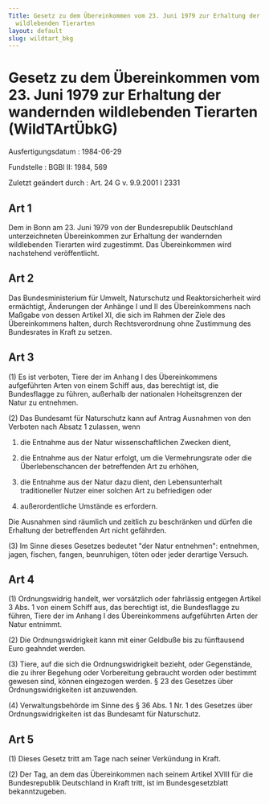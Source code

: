 ```yaml
---
Title: Gesetz zu dem Übereinkommen vom 23. Juni 1979 zur Erhaltung der wandernden
  wildlebenden Tierarten
layout: default
slug: wildtart_bkg
---
```


# Gesetz zu dem Übereinkommen vom 23. Juni 1979 zur Erhaltung der wandernden wildlebenden Tierarten (WildTArtÜbkG)

Ausfertigungsdatum
:   1984-06-29

Fundstelle
:   BGBl II: 1984, 569

Zuletzt geändert durch
:   Art. 24 G v. 9.9.2001 I 2331


## Art 1

Dem in Bonn am 23. Juni 1979 von der Bundesrepublik Deutschland
unterzeichneten Übereinkommen zur Erhaltung der wandernden
wildlebenden Tierarten wird zugestimmt. Das Übereinkommen wird
nachstehend veröffentlicht.


## Art 2

Das Bundesministerium für Umwelt, Naturschutz und Reaktorsicherheit
wird ermächtigt, Änderungen der Anhänge I und II des Übereinkommens
nach Maßgabe von dessen Artikel XI, die sich im Rahmen der Ziele des
Übereinkommens halten, durch Rechtsverordnung ohne Zustimmung des
Bundesrates in Kraft zu setzen.


## Art 3

(1) Es ist verboten, Tiere der im Anhang I des Übereinkommens
aufgeführten Arten von einem Schiff aus, das berechtigt ist, die
Bundesflagge zu führen, außerhalb der nationalen Hoheitsgrenzen der
Natur zu entnehmen.

(2) Das Bundesamt für Naturschutz kann auf Antrag Ausnahmen von den
Verboten nach Absatz 1 zulassen, wenn

1.  die Entnahme aus der Natur wissenschaftlichen Zwecken dient,


2.  die Entnahme aus der Natur erfolgt, um die Vermehrungsrate oder die
    Überlebenschancen der betreffenden Art zu erhöhen,


3.  die Entnahme aus der Natur dazu dient, den Lebensunterhalt
    traditioneller Nutzer einer solchen Art zu befriedigen oder


4.  außerordentliche Umstände es erfordern.



Die Ausnahmen sind räumlich und zeitlich zu beschränken und dürfen die
Erhaltung der betreffenden Art nicht gefährden.

(3) Im Sinne dieses Gesetzes bedeutet "der Natur entnehmen":
entnehmen, jagen, fischen, fangen, beunruhigen, töten oder jeder
derartige Versuch.


## Art 4

(1) Ordnungswidrig handelt, wer vorsätzlich oder fahrlässig entgegen
Artikel 3 Abs. 1 von einem Schiff aus, das berechtigt ist, die
Bundesflagge zu führen, Tiere der im Anhang I des Übereinkommens
aufgeführten Arten der Natur entnimmt.

(2) Die Ordnungswidrigkeit kann mit einer Geldbuße bis zu fünftausend
Euro geahndet werden.

(3) Tiere, auf die sich die Ordnungswidrigkeit bezieht, oder
Gegenstände, die zu ihrer Begehung oder Vorbereitung gebraucht worden
oder bestimmt gewesen sind, können eingezogen werden. § 23 des
Gesetzes über Ordnungswidrigkeiten ist anzuwenden.

(4) Verwaltungsbehörde im Sinne des § 36 Abs. 1 Nr. 1 des Gesetzes
über Ordnungswidrigkeiten ist das Bundesamt für Naturschutz.


## Art 5

(1) Dieses Gesetz tritt am Tage nach seiner Verkündung in Kraft.

(2) Der Tag, an dem das Übereinkommen nach seinem Artikel XVIII für
die Bundesrepublik Deutschland in Kraft tritt, ist im
Bundesgesetzblatt bekanntzugeben.

